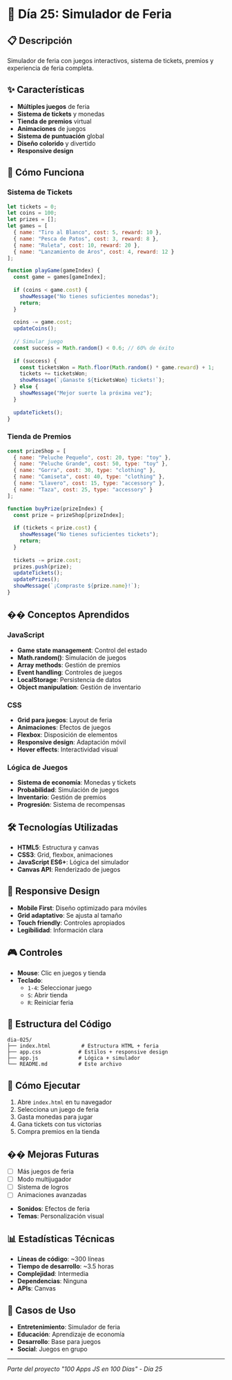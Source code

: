 # 🎪 Día 25: Simulador de Feria

## 📋 Descripción
Simulador de feria con juegos interactivos, sistema de tickets, premios y experiencia de feria completa.

## ✨ Características
- **Múltiples juegos** de feria
- **Sistema de tickets** y monedas
- **Tienda de premios** virtual
- **Animaciones** de juegos
- **Sistema de puntuación** global
- **Diseño colorido** y divertido
- **Responsive design**

## 🚀 Cómo Funciona

### Sistema de Tickets
```javascript
let tickets = 0;
let coins = 100;
let prizes = [];
let games = [
  { name: "Tiro al Blanco", cost: 5, reward: 10 },
  { name: "Pesca de Patos", cost: 3, reward: 8 },
  { name: "Ruleta", cost: 10, reward: 20 },
  { name: "Lanzamiento de Aros", cost: 4, reward: 12 }
];

function playGame(gameIndex) {
  const game = games[gameIndex];
  
  if (coins < game.cost) {
    showMessage("No tienes suficientes monedas");
    return;
  }
  
  coins -= game.cost;
  updateCoins();
  
  // Simular juego
  const success = Math.random() < 0.6; // 60% de éxito
  
  if (success) {
    const ticketsWon = Math.floor(Math.random() * game.reward) + 1;
    tickets += ticketsWon;
    showMessage(`¡Ganaste ${ticketsWon} tickets!`);
  } else {
    showMessage("Mejor suerte la próxima vez");
  }
  
  updateTickets();
}
```

### Tienda de Premios
```javascript
const prizeShop = [
  { name: "Peluche Pequeño", cost: 20, type: "toy" },
  { name: "Peluche Grande", cost: 50, type: "toy" },
  { name: "Gorra", cost: 30, type: "clothing" },
  { name: "Camiseta", cost: 40, type: "clothing" },
  { name: "Llavero", cost: 15, type: "accessory" },
  { name: "Taza", cost: 25, type: "accessory" }
];

function buyPrize(prizeIndex) {
  const prize = prizeShop[prizeIndex];
  
  if (tickets < prize.cost) {
    showMessage("No tienes suficientes tickets");
    return;
  }
  
  tickets -= prize.cost;
  prizes.push(prize);
  updateTickets();
  updatePrizes();
  showMessage(`¡Compraste ${prize.name}!`);
}
```

## �� Conceptos Aprendidos

### JavaScript
- **Game state management**: Control del estado
- **Math.random()**: Simulación de juegos
- **Array methods**: Gestión de premios
- **Event handling**: Controles de juegos
- **LocalStorage**: Persistencia de datos
- **Object manipulation**: Gestión de inventario

### CSS
- **Grid para juegos**: Layout de feria
- **Animaciones**: Efectos de juegos
- **Flexbox**: Disposición de elementos
- **Responsive design**: Adaptación móvil
- **Hover effects**: Interactividad visual

### Lógica de Juegos
- **Sistema de economía**: Monedas y tickets
- **Probabilidad**: Simulación de juegos
- **Inventario**: Gestión de premios
- **Progresión**: Sistema de recompensas

## 🛠️ Tecnologías Utilizadas
- **HTML5**: Estructura y canvas
- **CSS3**: Grid, flexbox, animaciones
- **JavaScript ES6+**: Lógica del simulador
- **Canvas API**: Renderizado de juegos

## 📱 Responsive Design
- **Mobile First**: Diseño optimizado para móviles
- **Grid adaptativo**: Se ajusta al tamaño
- **Touch friendly**: Controles apropiados
- **Legibilidad**: Información clara

## 🎮 Controles
- **Mouse**: Clic en juegos y tienda
- **Teclado**: 
  - `1-4`: Seleccionar juego
  - `S`: Abrir tienda
  - `R`: Reiniciar feria

## 🔧 Estructura del Código
```
dia-025/
├── index.html          # Estructura HTML + feria
├── app.css            # Estilos + responsive design
├── app.js             # Lógica + simulador
└── README.md          # Este archivo
```

## 🚀 Cómo Ejecutar
1. Abre `index.html` en tu navegador
2. Selecciona un juego de feria
3. Gasta monedas para jugar
4. Gana tickets con tus victorias
5. Compra premios en la tienda

## �� Mejoras Futuras
- [ ] Más juegos de feria
- [ ] Modo multijugador
- [ ] Sistema de logros
- [ ] Animaciones avanzadas
- **Sonidos**: Efectos de feria
- **Temas**: Personalización visual

## 📊 Estadísticas Técnicas
- **Líneas de código**: ~300 líneas
- **Tiempo de desarrollo**: ~3.5 horas
- **Complejidad**: Intermedia
- **Dependencias**: Ninguna
- **APIs**: Canvas

## 🎪 Casos de Uso
- **Entretenimiento**: Simulador de feria
- **Educación**: Aprendizaje de economía
- **Desarrollo**: Base para juegos
- **Social**: Juegos en grupo

---
*Parte del proyecto "100 Apps JS en 100 Días" - Día 25*
